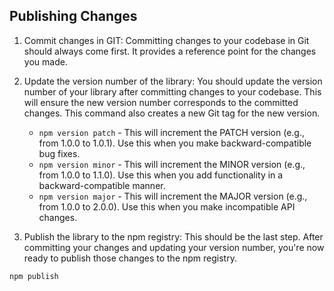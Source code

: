 
## Publishing Changes

1. Commit changes in GIT: Committing changes to your codebase in Git should always come first. It provides a reference point for the changes you made.

2. Update the version number of the library: You should update the version number of your library after committing changes to your codebase. This will ensure the new version number corresponds to the committed changes. This command also creates a new Git tag for the new version.

    - `npm version patch` - This will increment the PATCH version (e.g., from 1.0.0 to 1.0.1). Use this when you make backward-compatible bug fixes.
    - `npm version minor` - This will increment the MINOR version (e.g., from 1.0.0 to 1.1.0). Use this when you add functionality in a backward-compatible manner.
    - `npm version major` - This will increment the MAJOR version (e.g., from 1.0.0 to 2.0.0). Use this when you make incompatible API changes.

3. Publish the library to the npm registry: This should be the last step. After committing your changes and updating your version number, you're now ready to publish those changes to the npm registry.

```
npm publish
```